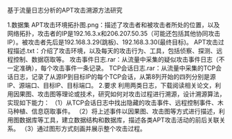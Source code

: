 基于流量日志分析的APT攻击溯源方法研究

1.数据集
APT攻击环境拓扑图.png：描述了攻击者和被攻击者所处的位置，以及网络拓扑，攻击者的IP是192.16.3.x和206.207.50.35（可能还包括其他协同攻击IP）。被攻击者先后是192.168.3.29(跳板)、192.168.3.30(最终目标)。
APT攻击过程描述.txt：介绍了攻击环境，以及每天的攻击行为、工具，包括侦察、探测、远程控制、数据窃取等。
攻击事件日志.rar：从流量中采集的疑似攻击事件日志（不一定准确），每个攻击事件一条记录。
TCP会话日志.rar：从流量中采集的TCP会话日志，记录了从源IP到目标IP的每个TCP会话，从第8列开始的四列分别是源IP、源端口、目标IP、目标端口。
2.要求
利用两类日志，下载阅读相关论文，利用因果图、攻击图等理论或技术，研究如何对攻击过程进行溯源，设计溯源算法，实现如下能力：
（1）从TCP会话日志中找出隐藏的攻击事件、远程控制事件、木马种植、信息窃取事件。
（2）将上述事件以因果图、攻击图等方式进行描述，利用图数据库等工具，建立数据结构和数据库，描述各类APT攻击活动的前后关联关系。
（3）通过图形方式刻画并展示整个攻击过程。
